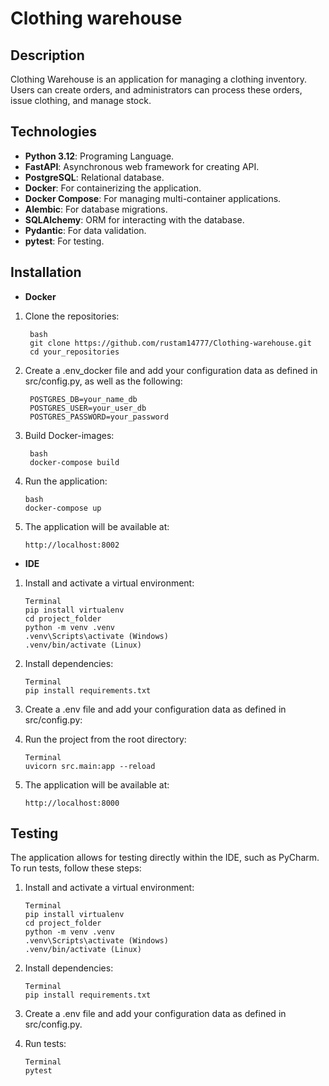 
# Clothing warehouse

## Description
Clothing Warehouse is an application for managing a clothing inventory. Users can create orders, and administrators can process these orders, issue clothing, and manage stock.

## Technologies
- <strong>Python 3.12</strong>: Programing Language. 
- <strong>FastAPI</strong>: Asynchronous web framework for creating API.
- <strong>PostgreSQL</strong>: Relational database.
- <strong>Docker</strong>: For containerizing the application.
- <strong>Docker Compose</strong>: For managing multi-container applications.
- <strong>Alembic</strong>:  For database migrations.
- <strong>SQLAlchemy</strong>: ORM for interacting with the database.
- <strong>Pydantic</strong>: For data validation.
- <strong>pytest</strong>: For testing.

## Installation

- <strong>Docker</strong>
1. Clone the repositories:
        
        bash
        git clone https://github.com/rustam14777/Clothing-warehouse.git
        cd your_repositories

2. Create a .env_docker file and add your configuration data as defined in src/config.py,
as well as the following:

        POSTGRES_DB=your_name_db
        POSTGRES_USER=your_user_db
        POSTGRES_PASSWORD=your_password    

3. Build Docker-images:

        bash
        docker-compose build

4. Run the application:
 
       bash
       docker-compose up

5. The application will be available at:

       http://localhost:8002

- <strong>IDE</strong>
1. Install and activate a virtual environment:

       Terminal
       pip install virtualenv
       cd project_folder
       python -m venv .venv
       .venv\Scripts\activate (Windows)
       .venv/bin/activate (Linux)

2. Install dependencies:

       Terminal
       pip install requirements.txt

3. Create a .env file and add your configuration data as defined in src/config.py:

4. Run the project from the root directory:
       
       Terminal
       uvicorn src.main:app --reload

5. The application will be available at:
    
       http://localhost:8000

## Testing

The application allows for testing directly within the IDE, such as PyCharm.
To run tests, follow these steps:

1. Install and activate a virtual environment:
    
       Terminal
       pip install virtualenv
       cd project_folder
       python -m venv .venv
       .venv\Scripts\activate (Windows)
       .venv/bin/activate (Linux)

2. Install dependencies:

       Terminal
       pip install requirements.txt

3. Create a .env file and add your configuration data as defined in src/config.py.

4. Run tests:

       Terminal
       pytest

